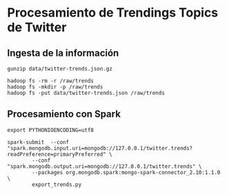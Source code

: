 # Procesamiento de Trendings Topics de Twitter

## Ingesta de la información

```
gunzip data/twitter-trends.json.gz

hadoop fs -rm -r /raw/trends
hadoop fs -mkdir -p /raw/trends
hadoop fs -put data/twitter-trends.json /raw/trends
```

## Procesamiento con Spark

```
export PYTHONIOENCODING=utf8

spark-submit  --conf "spark.mongodb.input.uri=mongodb://127.0.0.1/twitter.trends?readPreference=primaryPreferred" \
        --conf "spark.mongodb.output.uri=mongodb://127.0.0.1/twitter.trends" \
        --packages org.mongodb.spark:mongo-spark-connector_2.10:1.1.0 \
        export_trends.py
```